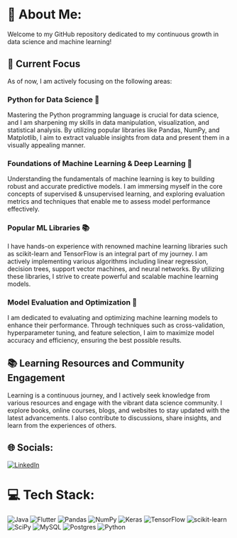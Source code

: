 # 💫 About Me:
Welcome to my GitHub repository dedicated to my continuous growth in data science and machine learning! 
## 🌱 Current Focus

As of now, I am actively focusing on the following areas:

### Python for Data Science 🐍

Mastering the Python programming language is crucial for data science, and I am sharpening my skills in data manipulation, visualization, and statistical analysis. By utilizing popular libraries like Pandas, NumPy, and Matplotlib, I aim to extract valuable insights from data and present them in a visually appealing manner.

### Foundations of Machine Learning & Deep Learning 🧠

Understanding the fundamentals of machine learning is key to building robust and accurate predictive models. I am immersing myself in the core concepts of supervised & unsupervised learning, and exploring evaluation metrics and techniques that enable me to assess model performance effectively.

### Popular ML Libraries 📚

I have hands-on experience with renowned machine learning libraries such as scikit-learn and TensorFlow is an integral part of my journey. I am actively implementing various algorithms including linear regression, decision trees, support vector machines, and neural networks. By utilizing these libraries, I strive to create powerful and scalable machine learning models.

### Model Evaluation and Optimization 🎯

I am dedicated to evaluating and optimizing machine learning models to enhance their performance. Through techniques such as cross-validation, hyperparameter tuning, and feature selection, I aim to maximize model accuracy and efficiency, ensuring the best possible results.

## 📚 Learning Resources and Community Engagement

Learning is a continuous journey, and I actively seek knowledge from various resources and engage with the vibrant data science community. I explore books, online courses, blogs, and websites to stay updated with the latest advancements. I also contribute to discussions, share insights, and learn from the experiences of others.

## 🌐 Socials:
[![LinkedIn](https://img.shields.io/badge/LinkedIn-%230077B5.svg?logo=linkedin&logoColor=white)](https://linkedin.com/in/https://www.linkedin.com/in/tanu-tomar/) 

# 💻 Tech Stack:
![Java](https://img.shields.io/badge/java-%23ED8B00.svg?style=for-the-badge&logo=java&logoColor=white) ![Flutter](https://img.shields.io/badge/Flutter-%2302569B.svg?style=for-the-badge&logo=Flutter&logoColor=white) ![Pandas](https://img.shields.io/badge/pandas-%23150458.svg?style=for-the-badge&logo=pandas&logoColor=white) ![NumPy](https://img.shields.io/badge/numpy-%23013243.svg?style=for-the-badge&logo=numpy&logoColor=white) ![Keras](https://img.shields.io/badge/Keras-%23D00000.svg?style=for-the-badge&logo=Keras&logoColor=white) ![TensorFlow](https://img.shields.io/badge/TensorFlow-%23FF6F00.svg?style=for-the-badge&logo=TensorFlow&logoColor=white) ![scikit-learn](https://img.shields.io/badge/scikit--learn-%23F7931E.svg?style=for-the-badge&logo=scikit-learn&logoColor=white) ![SciPy](https://img.shields.io/badge/SciPy-%230C55A5.svg?style=for-the-badge&logo=scipy&logoColor=%white) ![MySQL](https://img.shields.io/badge/mysql-%2300f.svg?style=for-the-badge&logo=mysql&logoColor=white) ![Postgres](https://img.shields.io/badge/postgres-%23316192.svg?style=for-the-badge&logo=postgresql&logoColor=white) ![Python](https://img.shields.io/badge/python-3670A0?style=for-the-badge&logo=python&logoColor=ffdd54)


<!-- Proudly created with GPRM ( https://gprm.itsvg.in ) -->
